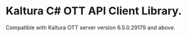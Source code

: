 # Kaltura C# OTT API Client Library.
Compatible with Kaltura OTT server version 6.5.0.29179 and above.
